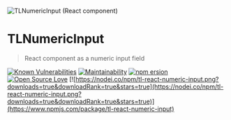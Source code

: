 ![TLNumericInput (React component)](https://repository-images.githubusercontent.com/184097031/41c7d000-780e-11e9-9819-a7f8f5ad4db9)

# TLNumericInput

> React component as a numeric input field

[![Known Vulnerabilities](https://snyk.io//test/github/MitrophD/tl-react-numeric-input/badge.svg?targetFile=package.json)](https://snyk.io//test/github/MitrophD/tl-react-numeric-input?targetFile=package.json) [![Maintainability](https://api.codeclimate.com/v1/badges/9f201ce717d730bdc6de/maintainability)](https://codeclimate.com/github/MitrophD/tl-react-numeric-input/maintainability) [![npm ersion](https://badge.fury.io/js/tl-react-numeric-input.svg)](https://badge.fury.io/js/tl-react-numeric-input) [![Open Source Love](https://badges.frapsoft.com/os/mit/mit.svg?v=102)](https://github.com/MitrophD/tl-react-numeric-input)
[![https://nodei.co/npm/tl-react-numeric-input.png?downloads=true&downloadRank=true&stars=true](https://nodei.co/npm/tl-react-numeric-input.png?downloads=true&downloadRank=true&stars=true)](https://www.npmjs.com/package/tl-react-numeric-input)
